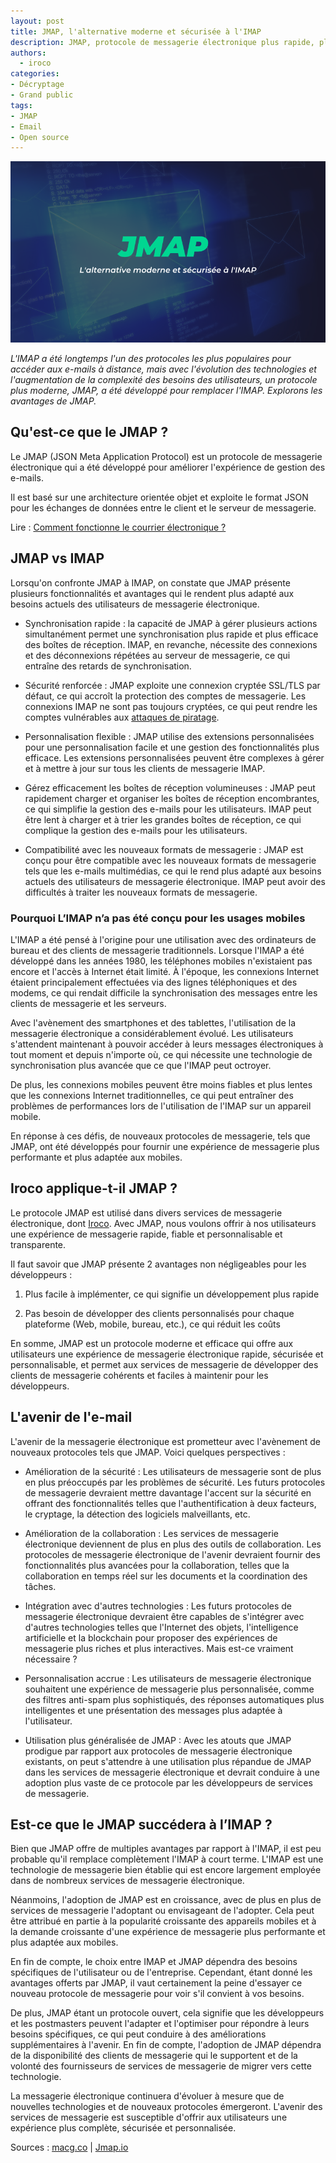 ```yaml
---
layout: post
title: JMAP, l'alternative moderne et sécurisée à l'IMAP
description: JMAP, protocole de messagerie électronique plus rapide, plus efficace et facile à personnaliser que l'IMAP.
authors:
  - iroco
categories:
- Décryptage
- Grand public
tags:
- JMAP
- Email
- Open source
---
```

![Illustration de l'article](/images/JMAP/JMAP.png)

*L'IMAP a été longtemps l'un des protocoles les plus populaires pour accéder aux e-mails à distance, mais avec l'évolution des technologies et l'augmentation de la complexité des besoins des utilisateurs, un protocole plus moderne, JMAP, a été développé pour remplacer l'IMAP. Explorons les avantages de JMAP.*

## Qu'est-ce que le JMAP ?

Le JMAP (JSON Meta Application Protocol) est un protocole de messagerie électronique qui a été développé pour améliorer l'expérience de gestion des e-mails.

Il est basé sur une architecture orientée objet et exploite le format JSON pour les échanges de données entre le client et le serveur de messagerie.

Lire : [Comment fonctionne le courrier électronique ?](https://blog.iroco.co/comment-fonctionne-le-courrier-%C3%A9lectronique/)

## JMAP vs IMAP 

Lorsqu'on confronte JMAP à IMAP, on constate que JMAP présente plusieurs fonctionnalités et avantages qui le rendent plus adapté aux besoins actuels des utilisateurs de messagerie électronique. 

* Synchronisation rapide : la capacité de JMAP à gérer plusieurs actions simultanément permet une synchronisation plus rapide et plus efficace des boîtes de réception. IMAP, en revanche, nécessite des connexions et des déconnexions répétées au serveur de messagerie, ce qui entraîne des retards de synchronisation.

* Sécurité renforcée : JMAP exploite une connexion cryptée SSL/TLS par défaut, ce qui accroît la protection des comptes de messagerie. Les connexions IMAP ne sont pas toujours cryptées, ce qui peut rendre les comptes vulnérables aux [attaques de piratage](https://blog.iroco.co/phishing/).

* Personnalisation flexible : JMAP utilise des extensions personnalisées pour une personnalisation facile et une gestion  des fonctionnalités plus efficace. Les extensions personnalisées peuvent être complexes à gérer et à mettre à jour sur tous les clients de messagerie IMAP.

* Gérez efficacement les boîtes de réception volumineuses : JMAP peut rapidement charger et organiser les boîtes de réception encombrantes, ce qui simplifie la gestion des e-mails pour les utilisateurs. IMAP peut être lent à charger et à trier les grandes boîtes de réception, ce qui complique la gestion des e-mails pour les utilisateurs.

* Compatibilité avec les nouveaux formats de messagerie : JMAP est conçu pour être compatible avec les nouveaux formats de messagerie tels que les e-mails multimédias, ce qui le rend plus adapté aux besoins actuels des utilisateurs de messagerie électronique. IMAP peut avoir des difficultés à traiter les nouveaux formats de messagerie.

### Pourquoi L’IMAP n’a pas été conçu pour les usages mobiles

L'IMAP a été pensé à l'origine pour une utilisation avec des ordinateurs de bureau et des clients de messagerie traditionnels. Lorsque l'IMAP a été développé dans les années 1980, les téléphones mobiles n'existaient pas encore et l'accès à Internet était limité. À l'époque, les connexions Internet étaient principalement effectuées via des lignes téléphoniques et des modems, ce qui rendait difficile la synchronisation des messages entre les clients de messagerie et les serveurs.

Avec l'avènement des smartphones et des tablettes, l'utilisation de la messagerie électronique a considérablement évolué. Les utilisateurs s'attendent maintenant à pouvoir accéder à leurs messages électroniques à tout moment et depuis n'importe où, ce qui nécessite une technologie de synchronisation plus avancée que ce que l'IMAP peut octroyer.

De plus, les connexions mobiles peuvent être moins fiables et plus lentes que les connexions Internet traditionnelles, ce qui peut entraîner des problèmes de performances lors de l'utilisation de l'IMAP sur un appareil mobile.

En réponse à ces défis, de nouveaux protocoles de messagerie, tels que JMAP, ont été développés pour fournir une expérience de messagerie plus performante et plus adaptée aux mobiles.

## Iroco applique-t-il JMAP ?  

Le protocole JMAP est utilisé dans divers services de messagerie électronique, dont [Iroco](https://iroco.co/). Avec JMAP, nous voulons offrir à nos utilisateurs une expérience de messagerie rapide, fiable et personnalisable et transparente. 

Il faut savoir que JMAP présente 2 avantages non négligeables pour les développeurs :

1. Plus facile à implémenter, ce qui signifie un développement plus rapide

2. Pas besoin de développer des clients personnalisés pour chaque plateforme (Web, mobile, bureau, etc.), ce qui réduit les coûts

En somme, JMAP est un protocole moderne et efficace qui offre aux utilisateurs une expérience de messagerie électronique rapide, sécurisée et personnalisable, et permet aux services de messagerie de développer des clients de messagerie cohérents et faciles à maintenir pour les développeurs.

## L'avenir de l'e-mail

L'avenir de la messagerie électronique est prometteur avec l'avènement de nouveaux protocoles tels que JMAP. Voici quelques perspectives :

* Amélioration de la sécurité : Les utilisateurs de messagerie sont de plus en plus préoccupés par les problèmes de sécurité. Les futurs protocoles de messagerie devraient mettre davantage l'accent sur la sécurité en offrant des fonctionnalités telles que l'authentification à deux facteurs, le cryptage, la détection des logiciels malveillants, etc.

* Amélioration de la collaboration : Les services de messagerie électronique deviennent de plus en plus des outils de collaboration. Les protocoles de messagerie électronique de l'avenir devraient fournir des fonctionnalités plus avancées pour la collaboration, telles que la collaboration en temps réel sur les documents et la coordination des tâches.

* Intégration avec d'autres technologies : Les futurs protocoles de messagerie électronique devraient être capables de s'intégrer avec d'autres technologies telles que l'Internet des objets, l'intelligence artificielle et la blockchain pour proposer des expériences de messagerie plus riches et plus interactives. Mais est-ce vraiment nécessaire ? 

* Personnalisation accrue : Les utilisateurs de messagerie électronique souhaitent une expérience de messagerie plus personnalisée, comme des filtres anti-spam plus sophistiqués, des réponses automatiques plus intelligentes et une présentation des messages plus adaptée à l'utilisateur.

* Utilisation plus généralisée de JMAP : Avec les atouts que JMAP prodigue par rapport aux protocoles de messagerie électronique existants, on peut s'attendre à une utilisation plus répandue de JMAP dans les services de messagerie électronique et devrait conduire à une adoption plus vaste de ce protocole par les développeurs de services de messagerie.

## Est-ce que le JMAP succédera à l’IMAP ?

Bien que JMAP offre de multiples avantages par rapport à l'IMAP, il est peu probable qu'il remplace complètement l'IMAP à court terme. L'IMAP est une technologie de messagerie bien établie qui est encore largement employée dans de nombreux services de messagerie électronique.

Néanmoins, l'adoption de JMAP est en croissance, avec de plus en plus de services de messagerie l'adoptant ou envisageant de l'adopter. Cela peut être attribué en partie à la popularité croissante des appareils mobiles et à la demande croissante d'une expérience de messagerie plus performante et plus adaptée aux mobiles.

En fin de compte, le choix entre IMAP et JMAP dépendra des besoins spécifiques de l'utilisateur ou de l'entreprise. Cependant, étant donné les avantages offerts par JMAP, il vaut certainement la peine d'essayer ce nouveau protocole de messagerie pour voir s'il convient à vos besoins.

De plus, JMAP étant un protocole ouvert, cela signifie que les développeurs et les postmasters peuvent l'adapter et l'optimiser pour répondre à leurs besoins spécifiques, ce qui peut conduire à des améliorations supplémentaires à l'avenir. En fin de compte, l'adoption de JMAP dépendra de la disponibilité des clients de messagerie qui le supportent et de la volonté des fournisseurs de services de messagerie de migrer vers cette technologie.

La messagerie électronique continuera d'évoluer à mesure que de nouvelles technologies et de nouveaux protocoles émergeront. L'avenir des services de messagerie est susceptible d'offrir aux utilisateurs une expérience plus complète, sécurisée et personnalisée.

Sources : [macg.co](https://www.macg.co/ailleurs/2014/12/jmap-un-nouveau-protocole-plus-moderne-pour-remplacer-limap-86515) | [Jmap.io](https://jmap.io/index.html)
